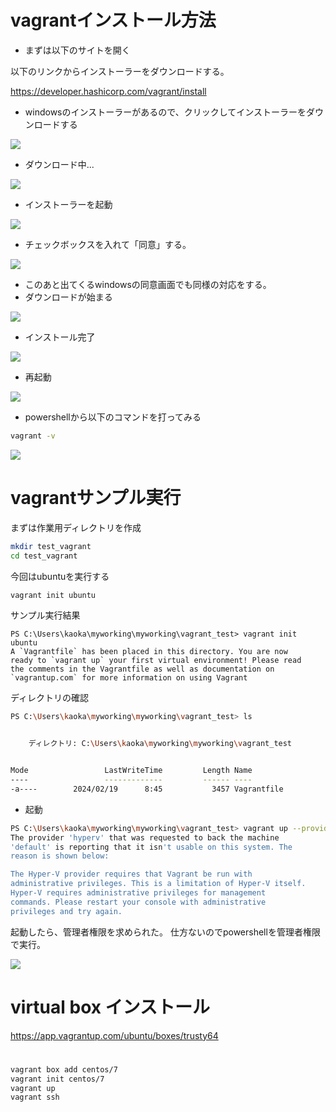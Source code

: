 




# vagrantインストール方法

- まずは以下のサイトを開く

以下のリンクからインストーラーをダウンロードする。

https://developer.hashicorp.com/vagrant/install

- windowsのインストーラーがあるので、クリックしてインストーラーをダウンロードする

<img src="https://github.com/minegishirei/store/blob/main/vagrant/install/1vagrant_web_windows.png?raw=true">


- ダウンロード中...

<img src="https://github.com/minegishirei/store/blob/main/vagrant/install/2vagrant_downloading.png?raw=true">


- インストーラーを起動

<img src="https://github.com/minegishirei/store/blob/main/vagrant/install/3vagrant_installed.png?raw=true">


- チェックボックスを入れて「同意」する。

<img src="https://github.com/minegishirei/store/blob/main/vagrant/install/4vagrant_agree.png?raw=true">

- このあと出てくるwindowsの同意画面でも同様の対応をする。
- ダウンロードが始まる

<img src="https://github.com/minegishirei/store/blob/main/vagrant/install/5vagrant_donloading.png?raw=true">

- インストール完了

<img src="https://github.com/minegishirei/store/blob/main/vagrant/install/6installed.png?raw=true">

- 再起動

<img src="https://github.com/minegishirei/store/blob/main/vagrant/install/7restart.png?raw=true">

- powershellから以下のコマンドを打ってみる

```sh
vagrant -v
```

<img src="https://github.com/minegishirei/store/blob/main/vagrant/install/8powershell.png?raw=true">




# vagrantサンプル実行

まずは作業用ディレクトリを作成

```sh
mkdir test_vagrant
cd test_vagrant
```

今回はubuntuを実行する

```sh
vagrant init ubuntu
```

サンプル実行結果

```
PS C:\Users\kaoka\myworking\myworking\vagrant_test> vagrant init ubuntu
A `Vagrantfile` has been placed in this directory. You are now
ready to `vagrant up` your first virtual environment! Please read
the comments in the Vagrantfile as well as documentation on
`vagrantup.com` for more information on using Vagrant
```

ディレクトリの確認

```sh
PS C:\Users\kaoka\myworking\myworking\vagrant_test> ls


    ディレクトリ: C:\Users\kaoka\myworking\myworking\vagrant_test


Mode                 LastWriteTime         Length Name
----                 -------------         ------ ----
-a----        2024/02/19      8:45           3457 Vagrantfile
```


- 起動


```sh
PS C:\Users\kaoka\myworking\myworking\vagrant_test> vagrant up --provider=hyperv
The provider 'hyperv' that was requested to back the machine
'default' is reporting that it isn't usable on this system. The
reason is shown below:

The Hyper-V provider requires that Vagrant be run with
administrative privileges. This is a limitation of Hyper-V itself.
Hyper-V requires administrative privileges for management
commands. Please restart your console with administrative
privileges and try again.
```

起動したら、管理者権限を求められた。
仕方ないのでpowershellを管理者権限で実行。

<img src="https://github.com/minegishirei/store/blob/main/vagrant/install/9runwith_admin.png?raw=true">





# virtual box インストール


https://app.vagrantup.com/ubuntu/boxes/trusty64









#


```sh
vagrant box add centos/7
vagrant init centos/7
vagrant up
vagrant ssh
```



























